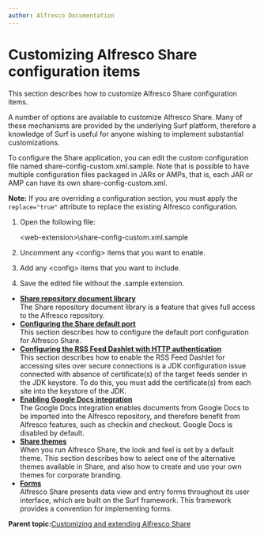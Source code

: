 ```yaml
---
author: Alfresco Documentation
---
```


# Customizing Alfresco Share configuration items

This section describes how to customize Alfresco Share configuration items.

A number of options are available to customize Alfresco Share. Many of these mechanisms are provided by the underlying Surf platform, therefore a knowledge of Surf is useful for anyone wishing to implement substantial customizations.

To configure the Share application, you can edit the custom configuration file named share-config-custom.xml.sample. Note that is possible to have multiple configuration files packaged in JARs or AMPs, that is, each JAR or AMP can have its own share-config-custom.xml.

**Note:** If you are overriding a configuration section, you must apply the `replace="true"` attribute to replace the existing Alfresco configuration.

1.  Open the following file:

    <web-extension\>\\share-config-custom.xml.sample

2.  Uncomment any <config\> items that you want to enable.

3.  Add any <config\> items that you want to include.

4.  Save the edited file without the .sample extension.


-   **[Share repository document library](../concepts/share-repodoclib.md)**  
The Share repository document library is a feature that gives full access to the Alfresco repository.
-   **[Configuring the Share default port](../tasks/share-change-port.md)**  
This section describes how to configure the default port configuration for Alfresco Share.
-   **[Configuring the RSS Feed Dashlet with HTTP authentication](../tasks/rss-http-config.md)**  
This section describes how to enable the RSS Feed Dashlet for accessing sites over secure connections is a JDK configuration issue connected with absence of certificate\(s\) of the target feeds sender in the JDK keystore. To do this, you must add the certificate\(s\) from each site into the keystore of the JDK.
-   **[Enabling Google Docs integration](../tasks/googledocs-enable.md)**  
The Google Docs integration enables documents from Google Docs to be imported into the Alfresco repository, and therefore benefit from Alfresco features, such as checkin and checkout. Google Docs is disabled by default.
-   **[Share themes](../concepts/themes-intro.md)**  
When you run Alfresco Share, the look and feel is set by a default theme. This section describes how to select one of the alternative themes available in Share, and also how to create and use your own themes for corporate branding.
-   **[Forms](../concepts/forms-intro.md)**  
Alfresco Share presents data view and entry forms throughout its user interface, which are built on the Surf framework. This framework provides a convention for implementing forms.

**Parent topic:**[Customizing and extending Alfresco Share](../concepts/dev-Share-intro.md)

